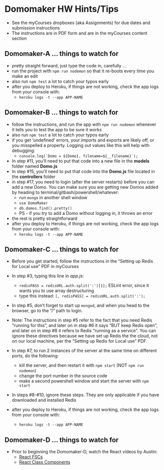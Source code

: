 # Domomaker HW Hints/Tips
- See the myCourses dropboxes (aka Assignments) for due dates and submission instructions
- The instructions are in PDF form and are in the myCourses content section



## Domomaker-A  ... things to watch for
- pretty straight forward, just type the code in, carefully ...
- run the project with  `npm run nodemon` so that it re-boots every time you make an edit
- also run `npm test` a lot to catch your typos early
- after you deploy to Heroku, if things are not working, check the app logs from your console with:
  - `heroku logs -t --app APP-NAME`



## Domomaker-B ... things to watch for
- follow the instructions, and run the app with  `npm run nodemon` whenever it tells you to test the app to be sure it works
- also run `npm test` a lot to catch your typos early
- if you get ‘undefined’ errors, your imports and exports are likely off, or you misspelled a property. Logging out values like this will help with debugging:
  - ``console.log(`Domo = ${Domo}, filename=${__filename}`);``
- In step #11, you’ll need to put that code into a new file in the **models** folder named **Domo.js**
- In step #15, you’ll need to put that code into the **Domo.js** file located in the **controllers** folder 
- in step #17, you need to login (after the server restarts) before you can add a new Domo. You can make sure you are getting new Domos added by heading to terminal/gitbash/powershell/whatever:
    - run `mongo` in another shell window
    - `use DomoMaker`
    - `db.domos.find().pretty()`
    - PS - if you try to add a Domo without logging in, it throws an error
- the rest is pretty straightforward
- after you deploy to Heroku, if things are not working, check the app logs from your console with:
  - `heroku logs -t --app APP-NAME`
  
## Domomaker-C ... things to watch for 

- Before you get started, follow the instructions in the “Setting up Redis for Local use” PDF in myCourses

- In step #3, typing this line in *app.js*: 
  - `redisPASS = redisURL.auth.split(':')[1];` ESLint error, since it wants you to use array destructuring
  - type this instead: `[, redisPASS] = redisURL.auth.split(':');`

- In step #5, don’t forget to start up `mongod`, and when you head to the browser, go to the “/“ path to login. 

- Note: The instructions in step #5 refer to the fact that you need Redis “running for this”, and later on in step #6 it says “BUT keep Redis open”, and later on in step #8 it refers to Redis “running as a service”. You can ignore these directives because we have set up Redis the the cloud, not on our local machine,  per the “Setting up Redis for Local use” PDF.

- In step #7, to run 2 instances of the server at the same time on different ports, do the following:
    - kill the server, and then restart it with `npm start`  (NOT `npm run nodemon`)
    - change the port number in the source code
    - make a second powershell window and start the server with `npm start`


- In steps #8-#10, ignore these steps. They are only applicable if you have downloaded and installed Redis

- after you deploy to Heroku, if things are not working, check the app logs from your console with:
  - `heroku logs -t --app APP-NAME`
  
  
## Domomaker-D ... things to watch for
  
  - Prior to beginning the Domomaker-D, watch the React videos by Austin:
    - [React FSCs](https://youtu.be/kAMb0sEp9js) 
    - [React Class Components](https://youtu.be/EzgxSVN-AzI)
